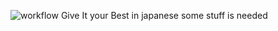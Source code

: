 ![workflow](https://github.com/KHiplyte/sem/actions/workflows/main.yml/badge.svg)
Give It your Best in japanese
some stuff is needed